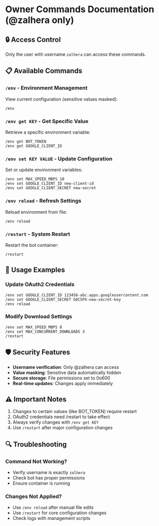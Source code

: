 # Owner Commands Documentation (@zalhera only)

## 🔒 Access Control
Only the user with username `zalhera` can access these commands.

## 📋 Available Commands

### `/env` - Environment Management
View current configuration (sensitive values masked):
```
/env
```

### `/env get KEY` - Get Specific Value
Retrieve a specific environment variable:
```
/env get BOT_TOKEN
/env get GOOGLE_CLIENT_ID
```

### `/env set KEY VALUE` - Update Configuration
Set or update environment variables:
```
/env set MAX_SPEED_MBPS 10
/env set GOOGLE_CLIENT_ID new-client-id
/env set GOOGLE_CLIENT_SECRET new-secret
```

### `/env reload` - Refresh Settings
Reload environment from file:
```
/env reload
```

### `/restart` - System Restart
Restart the bot container:
```
/restart
```

## 🔧 Usage Examples

### Update OAuth2 Credentials
```
/env set GOOGLE_CLIENT_ID 123456-abc.apps.googleusercontent.com
/env set GOOGLE_CLIENT_SECRET GOCSPX-new-secret-key
/env reload
```

### Modify Download Settings
```
/env set MAX_SPEED_MBPS 8
/env set MAX_CONCURRENT_DOWNLOADS 3
/restart
```

## 🛡️ Security Features

- **Username verification**: Only @zalhera can access
- **Value masking**: Sensitive data automatically hidden
- **Secure storage**: File permissions set to 0o600
- **Real-time updates**: Changes apply immediately

## ⚠️ Important Notes

1. Changes to certain values (like BOT_TOKEN) require restart
2. OAuth2 credentials need /restart to take effect
3. Always verify changes with `/env get KEY`
4. Use `/restart` after major configuration changes

## 🔍 Troubleshooting

### Command Not Working?
- Verify username is exactly `zalhera`
- Check bot has proper permissions
- Ensure container is running

### Changes Not Applied?
- Use `/env reload` after manual file edits
- Use `/restart` for core configuration changes
- Check logs with management scripts
